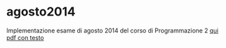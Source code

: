 # agosto2014

Implementazione esame di agosto 2014 del corso di Programmazione 2
[qui pdf con testo](https://github.com/CR18-2000/agosto2014/blob/main/Esame_201408.pdf)
